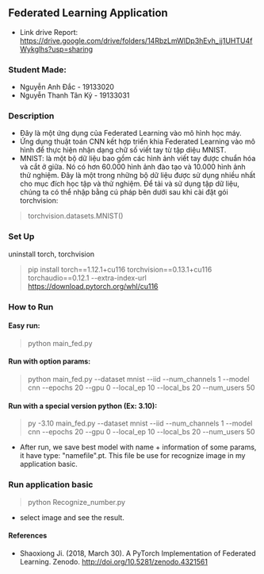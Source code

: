 ## Federated Learning Application

- Link drive Report: https://drive.google.com/drive/folders/14RbzLmWIDp3hEvh_jj1UHTU4fWykglhs?usp=sharing

### Student Made:
+ Nguyễn Anh Đắc - 19133020
+ Nguyễn Thanh Tân Kỷ - 19133031

### Description
- Đây là một ứng dụng của Federated Learning vào mô hình học máy. 
- Ứng dụng thuật toán CNN kết hợp triển khia Federated Learning vào mô hình để thực hiện nhận dạng chữ số viết tay từ tập diệu MNIST.
- MNIST: là một bộ dữ liệu bao gồm các hình ảnh viết tay được chuẩn hóa và cắt ở giữa. Nó có hơn 60.000 hình ảnh đào tạo và 10.000 hình ảnh thử nghiệm. Đây là một trong những bộ dữ liệu được sử dụng nhiều nhất cho mục đích học tập và thử nghiệm. Để tải và sử dụng tập dữ liệu, chúng ta có thể nhập bằng cú pháp bên dưới sau khi cài đặt gói torchvision:
> torchvision.datasets.MNIST()

###  Set Up 
uninstall torch, torchvision

> pip install torch==1.12.1+cu116 torchvision==0.13.1+cu116 torchaudio==0.12.1 --extra-index-url https://download.pytorch.org/whl/cu116
 
### How to Run
#### Easy run: 
> python main_fed.py

#### Run with option params:
> python main_fed.py --dataset mnist --iid --num_channels 1 --model cnn --epochs 20 --gpu 0 --local_ep 10 --local_bs 20 --num_users 50 

#### Run with a special version python (Ex: 3.10):  
> py -3.10 main_fed.py --dataset mnist --iid --num_channels 1 --model cnn --epochs 20 --gpu 0 --local_ep 10 --local_bs 20 --num_users 50 

- After run, we save best model with name + information of some params, it have type: "namefile".pt. This file be use for recognize image in my application basic.
### Run application basic
> python Recognize_number.py
- select image and see the result.

#### References
- Shaoxiong Ji. (2018, March 30). A PyTorch Implementation of Federated Learning. Zenodo. http://doi.org/10.5281/zenodo.4321561
